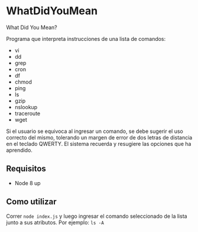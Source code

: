 # WhatDidYouMean
What Did You Mean?

Programa que interpreta instrucciones de una lista de comandos:

- vi
- dd
- grep
- cron
- df
- chmod
- ping
- ls
- gzip
- nslookup
- traceroute
- wget

Si el usuario se equivoca al ingresar un comando, se debe sugerir el uso correcto del mismo, tolerando un margen de error de dos letras de distancia en el teclado QWERTY.
El sistema recuerda y resugiere las opciones que ha aprendido.

## Requisitos
* Node 8 up

## Como utilizar
Correr `node index.js` y luego ingresar el comando seleccionado de la lista junto a sus atributos.
Por ejemplo: `ls -A`


